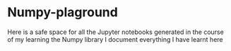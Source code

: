 # Numpy-plaground
Here is a safe space for all the Jupyter notebooks generated in the course of my learning the Numpy library
I document everything I have learnt here
